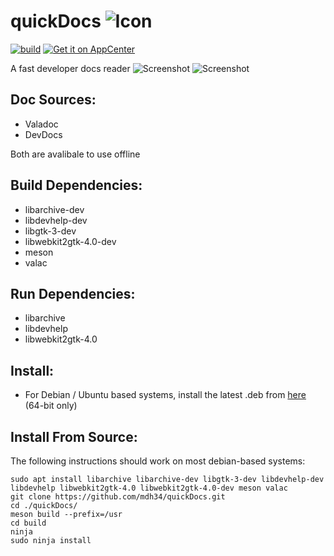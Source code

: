 
# quickDocs ![Icon](https://github.com/mdh34/quickDocs/raw/master/data/icons/64/com.github.mdh34.quickdocs.svg?sanitize=true)


[![build](https://travis-ci.org/mdh34/quickDocs.svg?branch=master)](https://travis-ci.org/mdh34/quickDocs)
[![Get it on AppCenter](https://appcenter.elementary.io/badge.svg)](https://appcenter.elementary.io/com.github.mdh34.quickdocs)

A fast developer docs reader
![Screenshot](https://raw.githubusercontent.com/mdh34/quickDocs/master/data/images/screenshot-2.png)
![Screenshot](https://raw.githubusercontent.com/mdh34/quickDocs/master/data/images/screenshot-5.png)

## Doc Sources:
 - Valadoc
 - DevDocs

 Both are avalibale to use offline
## Build Dependencies:
 - libarchive-dev
 - libdevhelp-dev
 - libgtk-3-dev
 - libwebkit2gtk-4.0-dev
 - meson
 - valac

## Run Dependencies:
 - libarchive
 - libdevhelp
 - libwebkit2gtk-4.0

## Install:
 - For Debian / Ubuntu based systems, install the latest .deb from [here](https://github.com/mdh34/quickDocs/releases) (64-bit only)

## Install From Source:
The following instructions should work on most debian-based systems:
```
sudo apt install libarchive libarchive-dev libgtk-3-dev libdevhelp-dev libdevhelp libwebkit2gtk-4.0 libwebkit2gtk-4.0-dev meson valac
git clone https://github.com/mdh34/quickDocs.git
cd ./quickDocs/
meson build --prefix=/usr
cd build
ninja
sudo ninja install
```
